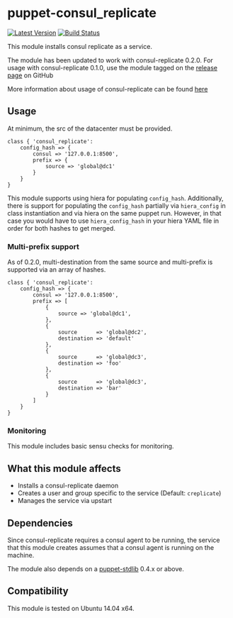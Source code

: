 puppet-consul_replicate
=======================
[![Latest Version](http://img.shields.io/github/release/Cimpress-MCP/puppet-consul_replicate.svg?style=flat-square)][release]
[![Build Status](http://img.shields.io/travis/Cimpress-MCP/puppet-consul_replicate.svg?style=flat-square)][travis]


[release]: https://github.com/Cimpress-MCP/puppet-consul_replicate/releases
[travis]: https://travis-ci.org/Cimpress-MCP/puppet-consul_replicate



This module installs consul replicate as a service.

The module has been updated to work with consul-replicate 0.2.0. For usage with consul-replicate 0.1.0, use the module tagged on the [release page](https://github.com/Cimpress-MCP/puppet-consul_replicate/releases) on GitHub

More information about usage of consul-replicate can be found [here](https://github.com/hashicorp/consul-replicate)

Usage
-----

At minimum, the src of the datacenter must be provided.

```puppet
class { 'consul_replicate':
	config_hash => {
		consul => '127.0.0.1:8500',
		prefix => {
			source => 'global@dc1'
		}
	}
}
```

This module supports using hiera for populating `config_hash`. Additionally, there is support for populating the `config_hash` partially via `hiera_config` in class instantiation and via hiera on the same puppet run. However, in that case you would have to use `hiera_config_hash` in your hiera YAML file in order for both hashes to get merged.

### Multi-prefix support

As of 0.2.0, multi-destination from the same source and multi-prefix is supported via an array of hashes.

```puppet
class { 'consul_replicate':
	config_hash => {
		consul => '127.0.0.1:8500',
		prefix => [
			{
				source => 'global@dc1',
			},
			{
				source      => 'global@dc2',
				destination => 'default'
			},
			{
				source      => 'global@dc3',
				destination => 'foo'
			},
			{
				source      => 'global@dc3',
				destination => 'bar'
			}
		]
	}
}
```

### Monitoring

This module includes basic sensu checks for monitoring.

What this module affects
------------------------

* Installs a consul-replicate daemon
* Creates a user and group specific to the service (Default: `creplicate`)
* Manages the service via upstart

Dependencies
------------

Since consul-replicate requires a consul agent to be running, the service that this module creates assumes that a consul agent is running on the machine.

The module also depends on a [puppet-stdlib](https://github.com/puppetlabs/puppetlabs-stdlib) 0.4.x or above.

Compatibility
-------------

This module is tested on Ubuntu 14.04 x64.
